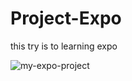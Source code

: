 # Project-Expo
this try is to learning expo


![my-expo-project](https://user-images.githubusercontent.com/100486080/232851081-9238a093-6143-4f49-984f-52a7d6dac730.png)
